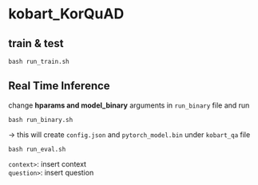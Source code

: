 # kobart_KorQuAD

## train & test
```
bash run_train.sh
```

## Real Time Inference
change **hparams and model_binary** arguments in `run_binary` file and run
```
bash run_binary.sh
```
-> this will create `config.json` and `pytorch_model.bin` under `kobart_qa` file 

  
```
bash run_eval.sh
```
`context>`: insert context  
`question>`: insert question
